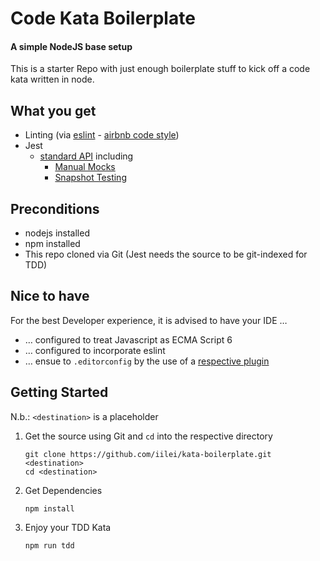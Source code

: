 # Code Kata Boilerplate

#### A simple NodeJS base setup

This is a starter Repo with just enough boilerplate stuff to kick off a code kata written in node.

## What you get

* Linting (via [eslint](https://eslint.org/) - [airbnb code style](https://github.com/airbnb/javascript))
* Jest
  * [standard API](https://jestjs.io/docs/en/api) including
    * [Manual Mocks](https://jestjs.io/docs/en/manual-mocks)
    * [Snapshot Testing](https://jestjs.io/docs/en/snapshot-testing)

## Preconditions

* nodejs installed
* npm installed
* This repo cloned via Git (Jest needs the source to be git-indexed for TDD)

## Nice to have

For the best Developer experience, it is advised to have your IDE …
* … configured to treat Javascript as ECMA Script 6
* … configured to incorporate eslint
* … ensue to `.editorconfig` by the use of a [respective plugin](https://editorconfig.org/#download)

## Getting Started

N.b.: `<destination>` is a placeholder

1. Get the source using Git and `cd` into the respective directory
    ```
    git clone https://github.com/iilei/kata-boilerplate.git <destination>
    cd <destination>
    ```
2. Get Dependencies
    ```
    npm install
    ```
3. Enjoy your TDD Kata
    ```
    npm run tdd
    ```
